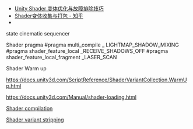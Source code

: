 - [Unity Shader 变体优化与故障排除技巧](https://mp.weixin.qq.com/s/0l6SkXNwuoRzFt9Xg0ZV4A)
- [Shader变体收集与打包 - 知乎](https://zhuanlan.zhihu.com/p/68888831)
- 

state cinematic sequencer

Shader pragma
#pragma multi_compile _ LIGHTMAP_SHADOW_MIXING
#pragma shader_feature_local _RECEIVE_SHADOWS_OFF
#pragma shader_feature_local_fragment _LASER_SCAN

Shader Warm up

https://docs.unity3d.com/ScriptReference/ShaderVariantCollection.WarmUp.html

https://docs.unity3d.com/Manual/shader-loading.html

[Shader compilation](https://docs.unity3d.com/Manual/shader-compilation.html)

[Shader variant stripping](https://docs.unity3d.com/Manual/shader-variant-stripping.html)